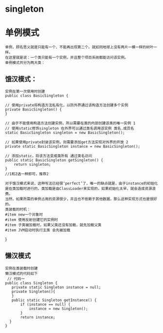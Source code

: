 # singleton
# 单例模式
	单例，顾名思义就是只能有一个、不能再出现第二个。就如同地球上没有两片一模一样的树叶一样。
	在这里就是说：一个类只能有一个实例，并且整个项目系统都能访问该实例。
	单例模式共分为两大类：
## 饿汉模式：
	实例在第一次使用时创建
	public class BasicSingleton {

	// 使用private将构造方法私有化，以防外界通过该构造方法创建多个实例
	private BasicSingleton() {
	}

	// 由于不能使用构造方法创建实例，所以需要在类的内部创建该类的唯一实例 1
	// 使用static修饰singleton 在外界可以通过类名调用该实例 类名.成员名
	static BasicSingleton singleton = new BasicSingleton();

	// 如果使用private封装该实例，则需要添加get方法实现对外界的开放 2
	private static BasicSingleton instance = new BasicSingleton();

	// 添加static，将该方法变成类所有 通过类名访问
	public static BasicSingleton getSingleton() {
		return singleton;
	}
	//1和2选一种即可，推荐2
	
	对于饿汉模式来说，这种写法已经很‘perfect’了，唯一的缺点就是，由于instance的初始化是在类加载时进行的，类加载是由ClassLoader来实现的，如果初始化太早，就会造成资源浪费。
	当然，如果所需的单例占用的资源很少，并且也不依赖于其他数据，那么这种实现方式也是很好的。
	类装载的时机：
	#item new一个对象时
	#item 使用反射创建它的实例时
	#item 子类被加载时，如果父类还没有加载，就先加载父类
	#item JVM启动时执行主类 会先被加载

}

## 懒汉模式
	实例在类装载时创建
	懒汉模式的代码如下
	 // 代码一
	public class Singleton {
	   private static Singleton instance = null;
	   private Singleton(){
	   }
	   public static Singleton getInstance() {
	       if (instance == null) {
	           instance = new Singleton(); 
	       }        
	       return instance; 
	  }
	}
	

